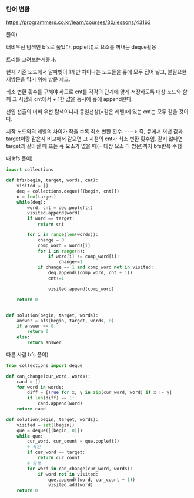 ### 단어 변환

https://programmers.co.kr/learn/courses/30/lessons/43163

풀이)

너비우선 탐색인 bfs로 풀었다. popleft()로 요소를 꺼내는 deque활용

트리를 그려보는게좋다.

현재 기준 노드에서 알파벳이 1개만 차이나는 노드들을 큐에 모두 집어 넣고, 불필요한 재방문을 막기 위해 방문 체크.

최소 변환 횟수를 구해야 하므로 cnt를 각각의 단계에 맞게 저장하도록 대상 노드와 함께 그 시점의 cnt에서 + 1한 값을 동시에 큐에 append한다.

선입 선출의 너비 우선 탐색이니까 동일선상(=같은 레벨)에 있는 cnt는 모두 같을 것이다. 

시작 노드와의 레벨의 차이가 작을 수록 최소 변환 횟수. ----> 즉, 큐에서 꺼낸 값과 target이랑 같은지 비교해서 같으면 그 시점의 cnt가 최소 변환 횟수임. 같지 않다면 target과 같아질 때 또는 큐 요소가 없을 때(= 대상 요소 다 방문)까지 bfs반복 수행



내 bfs 풀이)

``` python
import collections

def bfs(begin, target, words, cnt):
    visited = []
    deq = collections.deque([(begin, cnt)])
    n = len(target)
    while(deq):
        word, cnt = deq.popleft()
        visited.append(word)
        if word == target:
            return cnt

        for i in range(len(words)):
            change = 0
            comp_word = words[i]
            for i in range(n):
                if word[i] != comp_word[i]:
                    change+=1
            if change == 1 and comp_word not in visited: 
                deq.append((comp_word, cnt + 1))
                cnt+=1

                visited.append(comp_word)

    return 0


def solution(begin, target, words):
    answer = bfs(begin, target, words, 0)
    if answer == 0:
        return 0
    else:
        return answer
```



다른 사람 bfs 풀이)

```python
from collections import deque

def can_change(cur_word, words):
    cand = []
    for word in words:
        diff = [True for x, y in zip(cur_word, word) if x != y]
        if len(diff) == 1: 
            cand.append(word)
    return cand

def solution(begin, target, words):
    visited = set([begin])
    que = deque([(begin, 0)])
    while que:
        cur_word, cur_count = que.popleft()
        # 확인
        if cur_word == target:
            return cur_count
        # 탐색
        for word in can_change(cur_word, words):
            if word not in visited:
                que.append((word, cur_count + 1))
                visited.add(word)
    return 0
```

 




